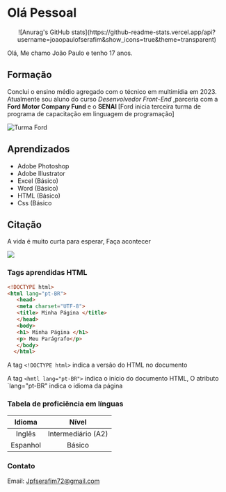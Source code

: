 
# Olá Pessoal
<div align="center">
![Anurag's GitHub stats](https://github-readme-stats.vercel.app/api?username=joaopaulofserafim&show_icons=true&theme=transparent)
</div>
<p align="justify"> Olá, Me chamo João Paulo e tenho 17 anos.

## Formação 
Conclui o ensino médio agregado com o técnico em multimídia em 2023. Atualmente sou aluno do curso <i> Desenvolvedor Front-End </i>,parceria com a <strong> Ford Motor Company Fund </strong> e o <strong> SENAI </strong> [Ford inicia terceira turma de programa de capacitação em linguagem de programação]

![Turma Ford <Enter>](https://automobilistica.sp.senai.br/6755/programa-ford-enter)


## Aprendizados 
* Adobe Photoshop
* Adobe Illustrator
* Excel (Básico)
* Word (Básico)
* HTML (Básico)
* Css (Básico

## Citação 
<p>  A vida é muito curta para esperar, Faça acontecer </p>






<img src="https://cdn.evg.gov.br/cursos/446_EVG/imagem_curso_446.png">





### Tags aprendidas HTML


```html
<!DOCTYPE html>
<html lang="pt-BR">
   <head>
   <meta charset="UTF-8">
   <title> Minha Página </title>
   </head>
   <body>
   <h1> Minha Página </h1>
   <p> Meu Parágrafo</p>
   </body>
  </html>
```
A tag `<!DOCTYPE html>` indica a versão do HTML no documento 

A tag `<hmtl lang="pt-BR">` indica o início do documento HTML, O atributo `lang="pt-BR" indica o idioma da página 

### Tabela de proficiência em línguas 

Idioma | Nível
:-------: | :-------:
Inglês | Intermediário (A2)
Espanhol | Básico 



### Contato 
Email: Jpfserafim72@gmail.com 
